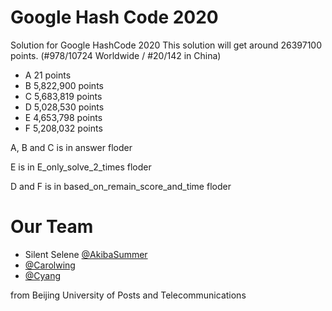 # Google Hash Code 2020
Solution for Google HashCode 2020
This solution will get around 26397100 points. (#978/10724 Worldwide / #20/142 in China)

- A 21 points
- B 5,822,900 points
- C 5,683,819 points
- D 5,028,530 points
- E 4,653,798 points
- F 5,208,032 points

A, B and C is in answer floder

E is in E_only_solve_2_times floder

D and F is in based_on_remain_score_and_time floder

# Our Team
* Silent Selene [@AkibaSummer](https://github.com/AkibaSummer)
* [@Carolwing](https://github.com/Carolwing)
* [@Cyang](https://github.com/Liadrinz) 

from Beijing University of Posts and Telecommunications
